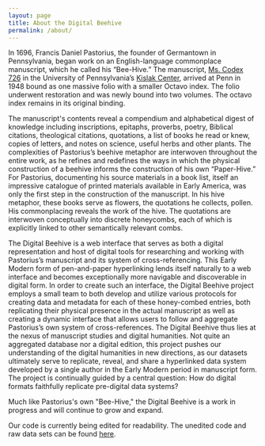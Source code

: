 ```yaml
---
layout: page
title: About the Digital Beehive
permalink: /about/
---
```


In 1696, Francis Daniel Pastorius, the founder of Germantown in Pennsylvania, began work on an English-language commonplace manuscript, which he called his “Bee-Hive.” The manuscript, [Ms. Codex 726](https://franklin.library.upenn.edu/catalog/FRANKLIN_9924875473503681) in the University of Pennsylvania’s [Kislak Center](https://www.library.upenn.edu/kislak), arrived at Penn in 1948 bound as one massive folio with a smaller Octavo index. The folio underwent restoration and was newly bound into two volumes. The octavo index remains in its original binding.

The manuscript's contents reveal a compendium and alphabetical digest of knowledge including inscriptions, epitaphs, proverbs, poetry, Biblical citations, theological citations, quotations, a list of books he read or knew, copies of letters, and notes on science, useful herbs and other plants. The complexities of Pastorius’s beehive metaphor are interwoven throughout the entire work, as he refines and redefines the ways in which the physical construction of a beehive informs the construction of his own “Paper-Hive.” For Pastorius, documenting his source materials in a book list, itself an impressive catalogue of printed materials available in Early America, was only the first step in the construction of the manuscript. In his hive metaphor, these books serve as flowers, the quotations he collects, pollen. His commonplacing reveals the work of the hive. The quotations are interwoven conceptually into discrete honeycombs, each of which is explicitly linked to other semantically relevant combs.

The Digital Beehive is a web interface that serves as both a digital representation and host of digital tools for researching and working with Pastorius’s manuscript and its system of cross-referencing. This Early Modern form of pen-and-paper hyperlinking lends itself naturally to a web interface and becomes exceptionally more navigable and discoverable in digital form. In order to create such an interface, the Digital Beehive project employs a small team to both develop and utilize various protocols for creating data and metadata for each of these honey-combed entries, both replicating their physical presence in the actual manuscript as well as creating a dynamic interface that allows users to follow and aggregate Pastorius’s own system of cross-references. The Digital Beehive thus lies at the nexus of manuscript studies and digital humanities. Not quite an aggregated database nor a digital edition, this project pushes our understanding of the digital humanities in new directions, as our datasets ultimately serve to replicate, reveal, and share a hyperlinked data system developed by a single author in the Early Modern period in manuscript form. The project is continually guided by a central question: How do digital formats faithfully replicate pre-digital data systems?

Much like Pastorius's own "Bee-Hive," the Digital Beehive is a work in progress and will continue to grow and expand.

Our code is currently being edited for readability. The unedited code and raw data sets can be found [here](https://github.com/drnelson6/beehive-scripts).
